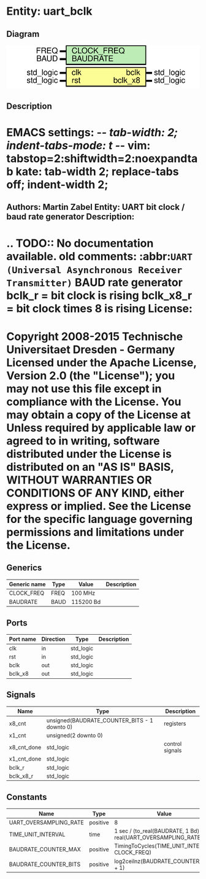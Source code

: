 # Entity: uart_bclk

## Diagram

![Diagram](uart_bclk.svg "Diagram")
## Description

EMACS settings: -*-  tab-width: 2; indent-tabs-mode: t -*-
vim: tabstop=2:shiftwidth=2:noexpandtab
kate: tab-width 2; replace-tabs off; indent-width 2;
=============================================================================
Authors:				 	Martin Zabel
Entity:				 	UART bit clock / baud rate generator
Description:
-------------------------------------
.. TODO:: No documentation available.
old comments:
  :abbr:`UART (Universal Asynchronous Receiver Transmitter)` BAUD rate generator
  bclk_r    = bit clock is rising
  bclk_x8_r = bit clock times 8 is rising
License:
=============================================================================
Copyright 2008-2015 Technische Universitaet Dresden - Germany
Licensed under the Apache License, Version 2.0 (the "License");
you may not use this file except in compliance with the License.
You may obtain a copy of the License at
Unless required by applicable law or agreed to in writing, software
distributed under the License is distributed on an "AS IS" BASIS,
WITHOUT WARRANTIES OR CONDITIONS OF ANY KIND, either express or implied.
See the License for the specific language governing permissions and
limitations under the License.
=============================================================================
## Generics

| Generic name | Type | Value     | Description |
| ------------ | ---- | --------- | ----------- |
| CLOCK_FREQ   | FREQ | 100 MHz   |             |
| BAUDRATE     | BAUD | 115200 Bd |             |
## Ports

| Port name | Direction | Type      | Description |
| --------- | --------- | --------- | ----------- |
| clk       | in        | std_logic |             |
| rst       | in        | std_logic |             |
| bclk      | out       | std_logic |             |
| bclk_x8   | out       | std_logic |             |
## Signals

| Name        | Type                                         | Description     |
| ----------- | -------------------------------------------- | --------------- |
| x8_cnt      | unsigned(BAUDRATE_COUNTER_BITS - 1 downto 0) | registers       |
| x1_cnt      | unsigned(2 downto 0)                         |                 |
| x8_cnt_done | std_logic                                    | control signals |
| x1_cnt_done | std_logic                                    |                 |
| bclk_r      | std_logic                                    |                 |
| bclk_x8_r   | std_logic                                    |                 |
## Constants

| Name                   | Type     | Value                                                             | Description |
| ---------------------- | -------- | ----------------------------------------------------------------- | ----------- |
| UART_OVERSAMPLING_RATE | positive |  8                                                                |             |
| TIME_UNIT_INTERVAL     | time     |  1 sec / (to_real(BAUDRATE, 1 Bd) * real(UART_OVERSAMPLING_RATE)) |             |
| BAUDRATE_COUNTER_MAX   | positive |  TimingToCycles(TIME_UNIT_INTERVAL, CLOCK_FREQ)                   |             |
| BAUDRATE_COUNTER_BITS  | positive |  log2ceilnz(BAUDRATE_COUNTER_MAX + 1)                             |             |
